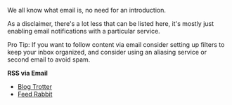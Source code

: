 We all know what email is, no need for an introduction.

As a disclaimer, there's a lot less that can be listed here, it's mostly just enabling email notifications with a particular service.

Pro Tip: If you want to follow content via email consider setting up filters to keep your inbox organized, and consider using an aliasing service or second email to avoid spam.

**RSS via Email**
* [Blog Trotter](https://blogtrottr.com/)
* [Feed Rabbit](https://feedrabbit.com/)
